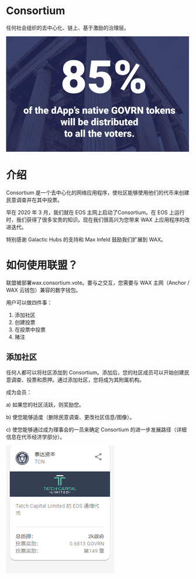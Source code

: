 # Consortium

<p>任何社会组织的去中心化、链上、基于激励的治理层。</p>



![ndiasn](ndiasn.png)

# 介绍

Consortium 是一个去中心化的网络应用程序，使社区能够使用他们的代币来创建民意调查并在其中投票。

早在 2020 年 3 月，我们就在 EOS 主网上启动了Consortium。在 EOS 上运行时，我们获得了很多宝贵的知识。现在我们很高兴为您带来 WAX 上应用程序的改进迭代。

特别感谢 Galactic Hubs 的支持和 Max Infeld 鼓励我们扩展到 WAX。

# 如何使用联盟？

联盟被部署wax.consortium.vote。要与之交互，您需要与 WAX 主网（Anchor / WAX 云钱包）兼容的数字钱包。

用户可以做四件事：

1. 添加社区
2. 创建投票
3. 在投票中投票
4. 赌注

## 添加社区

任何人都可以将社区添加到 Consortium。添加后，您的社区成员可以开始创建民意调查、投票和质押。通过添加社区，您将成为其附属机构。

成为会员：

a) 如果您的社区活跃，则奖励您。

b) 使您能够适度（删除民意调查、更改社区信息/图像）。

c) 使您能够通过成为理事会的一员来确定 Consortium 的进一步发展路径（详细信息在代币经济学部分）。

![dasda](dasda.png)
